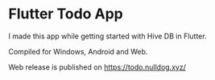 # Flutter Todo App

I made this app while getting started with Hive DB in Flutter.

Compiled for Windows, Android and Web.

Web release is published on https://todo.nulldog.xyz/
